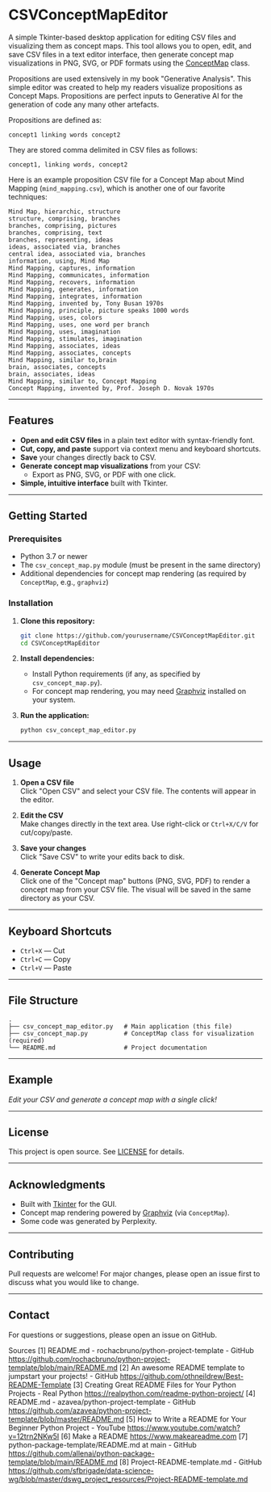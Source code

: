 # CSVConceptMapEditor

A simple Tkinter-based desktop application for editing CSV files and visualizing them as concept maps. This tool allows you to open, edit, and save CSV files in a text editor interface, then generate concept map visualizations in PNG, SVG, or PDF formats using the [ConceptMap](csv_concept_map.py) class.

Propositions are used extensively in my book "Generative Analysis". This simple editor was created to help my readers visualize propositions as Concept Maps. Propositions are perfect inputs to Generative AI for the generation of code any many other artefacts.

Propositions are defined as:

`concept1 linking words concept2`

They are stored comma delimited in CSV files as follows:

`concept1, linking words, concept2`

Here is an example proposition CSV file for a Concept Map about Mind Mapping (`mind_mapping.csv`), which is another one of our favorite techniques:

```Mind Map, comprising, central idea
Mind Map, hierarchic, structure
structure, comprising, branches
branches, comprising, pictures
branches, comprising, text
branches, representing, ideas
ideas, associated via, branches
central idea, associated via, branches
information, using, Mind Map
Mind Mapping, captures, information
Mind Mapping, communicates, information
Mind Mapping, recovers, information
Mind Mapping, generates, information
Mind Mapping, integrates, information
Mind Mapping, invented by, Tony Busan 1970s
Mind Mapping, principle, picture speaks 1000 words
Mind Mapping, uses, colors
Mind Mapping, uses, one word per branch
Mind Mapping, uses, imagination
Mind Mapping, stimulates, imagination
Mind Mapping, associates, ideas
Mind Mapping, associates, concepts
Mind Mapping, similar to,brain
brain, associates, concepts
brain, associates, ideas
Mind Mapping, similar to, Concept Mapping
Concept Mapping, invented by, Prof. Joseph D. Novak 1970s
```

---

## Features

- **Open and edit CSV files** in a plain text editor with syntax-friendly font.
- **Cut, copy, and paste** support via context menu and keyboard shortcuts.
- **Save** your changes directly back to CSV.
- **Generate concept map visualizations** from your CSV:
  - Export as PNG, SVG, or PDF with one click.
- **Simple, intuitive interface** built with Tkinter.

---

## Getting Started

### Prerequisites

- Python 3.7 or newer
- The `csv_concept_map.py` module (must be present in the same directory)
- Additional dependencies for concept map rendering (as required by `ConceptMap`, e.g., `graphviz`)

### Installation

1. **Clone this repository:**

   ```bash
   git clone https://github.com/yourusername/CSVConceptMapEditor.git
   cd CSVConceptMapEditor
   ```

2. **Install dependencies:**

   - Install Python requirements (if any, as specified by `csv_concept_map.py`).
   - For concept map rendering, you may need [Graphviz](https://graphviz.gitlab.io/download/) installed on your system.

3. **Run the application:**

   ```bash
   python csv_concept_map_editor.py
   ```

---

## Usage

1. **Open a CSV file**  
   Click "Open CSV" and select your CSV file. The contents will appear in the editor.

2. **Edit the CSV**  
   Make changes directly in the text area. Use right-click or `Ctrl+X/C/V` for cut/copy/paste.

3. **Save your changes**  
   Click "Save CSV" to write your edits back to disk.

4. **Generate Concept Map**  
   Click one of the "Concept map" buttons (PNG, SVG, PDF) to render a concept map from your CSV file. The visual will be saved in the same directory as your CSV.

---

## Keyboard Shortcuts

- `Ctrl+X` — Cut
- `Ctrl+C` — Copy
- `Ctrl+V` — Paste

---

## File Structure

```
.
├── csv_concept_map_editor.py   # Main application (this file)
├── csv_concept_map.py          # ConceptMap class for visualization (required)
└── README.md                   # Project documentation
```

---

## Example

  
*Edit your CSV and generate a concept map with a single click!*

---

## License

This project is open source. See [LICENSE](LICENSE) for details.

---

## Acknowledgments

- Built with [Tkinter](https://docs.python.org/3/library/tkinter.html) for the GUI.
- Concept map rendering powered by [Graphviz](https://graphviz.gitlab.io/) (via `ConceptMap`).
- Some code was generated by Perplexity.

---

## Contributing

Pull requests are welcome! For major changes, please open an issue first to discuss what you would like to change.

---

## Contact

For questions or suggestions, please open an issue on GitHub.

Sources
[1] README.md - rochacbruno/python-project-template - GitHub https://github.com/rochacbruno/python-project-template/blob/main/README.md
[2] An awesome README template to jumpstart your projects! - GitHub https://github.com/othneildrew/Best-README-Template
[3] Creating Great README Files for Your Python Projects - Real Python https://realpython.com/readme-python-project/
[4] README.md - azavea/python-project-template - GitHub https://github.com/azavea/python-project-template/blob/master/README.md
[5] How to Write a README for Your Beginner Python Project - YouTube https://www.youtube.com/watch?v=12trn2NKw5I
[6] Make a README https://www.makeareadme.com
[7] python-package-template/README.md at main - GitHub https://github.com/allenai/python-package-template/blob/main/README.md
[8] Project-README-template.md - GitHub https://github.com/sfbrigade/data-science-wg/blob/master/dswg_project_resources/Project-README-template.md
